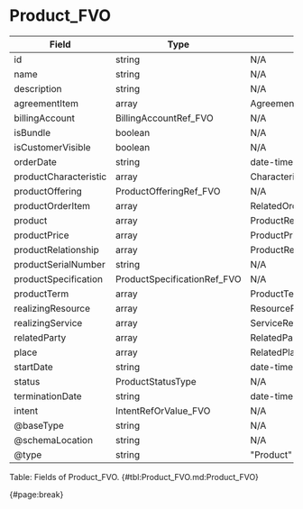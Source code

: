 <!--
    ATTENTION: This file was generated via gradle!
               Do NOT manually edit this file! Any such changes will be overwritten!
-->

# Product_FVO

| Field | Type | Format | Required |
| ------- | ------- | ------- | --- |
| id | string | N/A | No |
| name | string | N/A | No |
| description | string | N/A | No |
| agreementItem | array | AgreementItemRef_FVO | No |
| billingAccount | BillingAccountRef_FVO | N/A | No |
| isBundle | boolean | N/A | No |
| isCustomerVisible | boolean | N/A | No |
| orderDate | string | date-time | No |
| productCharacteristic | array | Characteristic_FVO | No |
| productOffering | ProductOfferingRef_FVO | N/A | No |
| productOrderItem | array | RelatedOrderItem_FVO | No |
| product | array | ProductRefOrValue_FVO | No |
| productPrice | array | ProductPrice_FVO | No |
| productRelationship | array | ProductRelationship_FVO | No |
| productSerialNumber | string | N/A | No |
| productSpecification | ProductSpecificationRef_FVO | N/A | No |
| productTerm | array | ProductTerm_FVO | No |
| realizingResource | array | ResourceRef_FVO | No |
| realizingService | array | ServiceRef_FVO | No |
| relatedParty | array | RelatedPartyOrPartyRole_FVO | No |
| place | array | RelatedPlaceRefOrValue_FVO | No |
| startDate | string | date-time | No |
| status | ProductStatusType | N/A | No |
| terminationDate | string | date-time | No |
| intent | IntentRefOrValue_FVO | N/A | No |
| @baseType | string | N/A | No |
| @schemaLocation | string | N/A | No |
| @type | string | "Product" | Yes |

Table: Fields of Product_FVO. {#tbl:Product_FVO.md:Product_FVO}

{#page:break}
